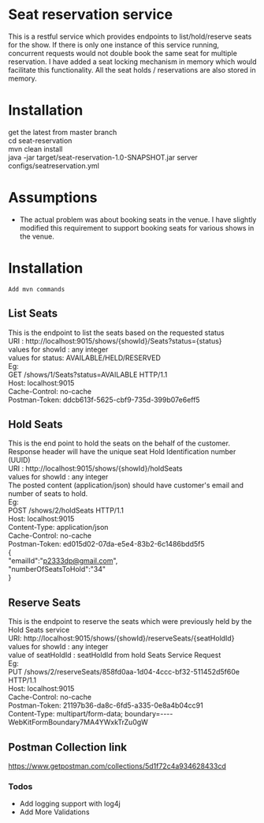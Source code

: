 # Seat reservation service
This is a restful service which provides endpoints to list/hold/reserve seats for the show. If there is only one instance of this service running, concurrent requests would not double book the same seat for multiple reservation. I have added a seat locking mechanism in memory which would facilitate this functionality. All the seat holds / reservations are also stored in memory. 

# Installation
get the latest from master branch  
cd seat-reservation  
mvn clean install  
java -jar target/seat-reservation-1.0-SNAPSHOT.jar server configs/seatreservation.yml  
# Assumptions
  - The actual problem was about booking seats in the venue. I have slightly modified this requirement to support booking seats for various shows in the venue.
# Installation
    Add mvn commands

## List Seats
This is the endpoint to list the seats based on the requested status  
URI : http://localhost:9015/shows/{showId}/Seats?status={status}   
values for showId : any integer  
values for status: AVAILABLE/HELD/RESERVED  
Eg:  
GET /shows/1/Seats?status=AVAILABLE HTTP/1.1  
Host: localhost:9015  
Cache-Control: no-cache  
Postman-Token: ddcb613f-5625-cbf9-735d-399b07e6eff5
## Hold Seats
This is the end point to hold the seats on the behalf of the customer. Response header will have the unique seat Hold Identification number (UUID)  
URI : http://localhost:9015/shows/{showId}/holdSeats    
values for showId : any integer  
The posted content (application/json) should have customer's email and number of seats to hold.  
Eg:  
POST /shows/2/holdSeats HTTP/1.1  
Host: localhost:9015  
Content-Type: application/json  
Cache-Control: no-cache  
Postman-Token: ed015d02-07da-e5e4-83b2-6c1486bdd5f5  
{  
   "emailId":"p2333dp@gmail.com",  
   "numberOfSeatsToHold":"34"  
}  
## Reserve Seats  
This is the endpoint to reserve the seats which were previously held by the Hold Seats service  
URI: http://localhost:9015/shows/{showId}/reserveSeats/{seatHoldId}
values for showId : any integer  
value of seatHoldId : seatHoldId from hold Seats Service Request  
Eg:  
PUT /shows/2/reserveSeats/858fd0aa-1d04-4ccc-bf32-511452d5f60e HTTP/1.1  
Host: localhost:9015  
Cache-Control: no-cache  
Postman-Token: 21197b36-da8c-6fd5-a335-0e8a4b04cc91  
Content-Type: multipart/form-data; boundary=----WebKitFormBoundary7MA4YWxkTrZu0gW

## Postman Collection link
https://www.getpostman.com/collections/5d1f72c4a934628433cd

### Todos
 - Add logging support with log4j
 - Add More Validations


